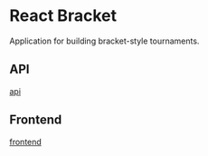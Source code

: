 # React Bracket

Application for building bracket-style tournaments.

## API

[api](./api)

## Frontend

[frontend](./frontend)
